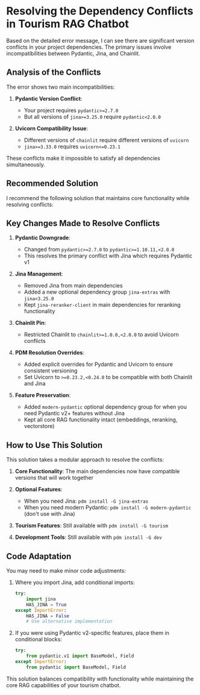 # Resolving the Dependency Conflicts in Tourism RAG Chatbot

Based on the detailed error message, I can see there are significant version conflicts in your project dependencies. The primary issues involve incompatibilities between Pydantic, Jina, and Chainlit.

## Analysis of the Conflicts

The error shows two main incompatibilities:

1. **Pydantic Version Conflict**:
   - Your project requires `pydantic>=2.7.0`
   - But all versions of `jina>=3.25.0` require `pydantic<2.0.0`

2. **Uvicorn Compatibility Issue**:
   - Different versions of `chainlit` require different versions of `uvicorn`
   - `jina>=3.33.0` requires `uvicorn<=0.23.1`
   
These conflicts make it impossible to satisfy all dependencies simultaneously.

## Recommended Solution

I recommend the following solution that maintains core functionality while resolving conflicts:

## Key Changes Made to Resolve Conflicts

1. **Pydantic Downgrade**: 
   - Changed from `pydantic>=2.7.0` to `pydantic>=1.10.11,<2.0.0`
   - This resolves the primary conflict with Jina which requires Pydantic v1

2. **Jina Management**:
   - Removed Jina from main dependencies
   - Added a new optional dependency group `jina-extras` with `jina<3.25.0`
   - Kept `jina-reranker-client` in main dependencies for reranking functionality

3. **Chainlit Pin**:
   - Restricted Chainlit to `chainlit>=1.0.0,<2.0.0` to avoid Uvicorn conflicts

4. **PDM Resolution Overrides**:
   - Added explicit overrides for Pydantic and Uvicorn to ensure consistent versioning
   - Set Uvicorn to `>=0.23.2,<0.24.0` to be compatible with both Chainlit and Jina

5. **Feature Preservation**:
   - Added `modern-pydantic` optional dependency group for when you need Pydantic v2+ features without Jina
   - Kept all core RAG functionality intact (embeddings, reranking, vectorstore)

## How to Use This Solution

This solution takes a modular approach to resolve the conflicts:

1. **Core Functionality**: The main dependencies now have compatible versions that will work together

2. **Optional Features**:
   - When you need Jina: `pdm install -G jina-extras`
   - When you need modern Pydantic: `pdm install -G modern-pydantic` (don't use with Jina)

3. **Tourism Features**: Still available with `pdm install -G tourism`

4. **Development Tools**: Still available with `pdm install -G dev`

## Code Adaptation

You may need to make minor code adjustments:

1. Where you import Jina, add conditional imports:
   ```python
   try:
       import jina
       HAS_JINA = True
   except ImportError:
       HAS_JINA = False
       # Use alternative implementation
   ```

2. If you were using Pydantic v2-specific features, place them in conditional blocks:
   ```python
   try:
       from pydantic.v1 import BaseModel, Field
   except ImportError:
       from pydantic import BaseModel, Field
   ```

This solution balances compatibility with functionality while maintaining the core RAG capabilities of your tourism chatbot.